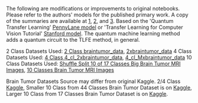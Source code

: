 The following are modifications or improvements to original notebooks. Please refer to the authors' models for the published primary work. A copy of the summaries are available at [1](https://www.chemicalqdevice.com/chemicalqdevice-may-2023-rd-update), [2](https://www.chemicalqdevice.com/chemicalqdevice-june-2023-rd-update), and [3](https://www.chemicalqdevice.com/minimum-viable-product-iteration-ten). 
Based on the 'Quantum Transfer Learning' [PennyLane model](https://pennylane.ai/qml/demos/tutorial_quantum_transfer_learning) or 'Transfer Learning for Computer Vision Tutorial' [Stanford model](https://pytorch.org/tutorials/beginner/transfer_learning_tutorial.html). The quantum machine learning method adds a quantum circuit to the TLFE method, in general. 

2 Class Datasets Used: [2 Class braintumor_data](https://drive.google.com/drive/folders/1diVWZcZvF7sdx7jySxLqzSzcQoxpg72_?usp=sharing), [2xbraintumor_data](https://drive.google.com/drive/folders/1eimNQ7mW0xQ5SpPvSlX5jSoQIVudilAT?usp=sharing)
4 Class Datasets Used: [4 Class 4_cl_2xbraintumor_data](https://drive.google.com/drive/folders/1MSru_H-1rOdzCivCfqpn_3NFJ7cORdf0?usp=sharing), [4_cl_Mxbraintumor_data](https://drive.google.com/drive/folders/1yaJ-rAxkNPIU6Xjyw5anz87gedjx6rSl?usp=sharing)
10 Class Datasets Used: [Shuffle Split 10 of 17 Classes Big Brain Tumor MRI Images](https://drive.google.com/drive/folders/1MK__hxiWjkTD2b531vI393hMbK0e28gK?usp=sharing), [10 Classes Brain Tumor MRI Images](https://drive.google.com/drive/folders/1BYQfx9KyiQqoFzNgfygnjOoV3Z7EpkMp?usp=sharing)

Brain Tumor Datasets Source may differ from original Kaggle. 2/4 Class [Kaggle](https://www.kaggle.com/datasets/masoudnickparvar/brain-tumor-mri-dataset), Smaller 10 Class from 44 Classes Brain Tumor Dataset is on [Kaggle](https://www.kaggle.com/datasets/fernando2rad/brain-tumor-mri-images-44c?select=Germinoma+T2), Larger 10 Class from 17 Classes Brain Tumor Dataset is on [Kaggle](https://www.kaggle.com/datasets/fernando2rad/brain-tumor-mri-images-17-classes).
